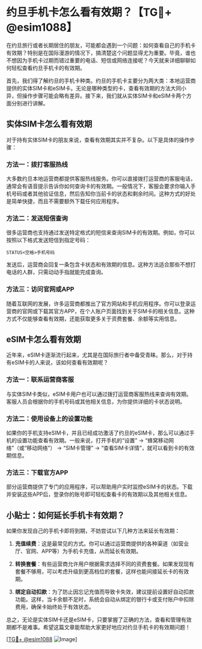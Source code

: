 # 约旦手机卡怎么看有效期？【TG💪+ @esim1088】

在约旦旅行或者长期居住的朋友，可能都会遇到一个问题：如何查看自己的手机卡有效期？特别是在国际漫游的情况下，搞清楚这个问题显得尤为重要。毕竟，谁也不想因为手机卡过期而错过重要的电话、短信或网络连接呢？今天就来详细聊聊如何轻松查看约旦手机卡的有效期。

首先，我们得了解约旦的手机卡种类。约旦的手机卡主要分为两大类：本地运营商提供的实体SIM卡和eSIM卡。无论是哪种类型的卡，查看有效期的方法大同小异，但操作步骤可能会略有差异。接下来，我们就从实体SIM卡和eSIM卡两个方面分别进行讲解。

## 实体SIM卡怎么看有效期

对于持有实体SIM卡的朋友来说，查看有效期其实并不复杂。以下是具体的操作步骤：

### 方法一：拨打客服热线
大多数约旦本地运营商都提供客服热线服务。你可以直接拨打运营商的客服电话，通常会有语音提示告诉你如何查询卡的有效期。一般情况下，客服会要求你输入手机号码或者其他验证信息，然后告知你当前卡的状态和剩余时间。这种方式的好处是简单快捷，而且不需要额外下载任何应用程序。

### 方法二：发送短信查询
很多运营商也支持通过发送特定格式的短信来查询SIM卡的有效期。例如，你可以按照以下格式发送短信到指定号码：
```
STATUS<空格>手机号码
```
发送后，运营商会回复一条包含卡状态和有效期的信息。这种方法适合那些不想打电话的人群，只需动动手指就能完成查询。

### 方法三：访问官网或APP
随着互联网的发展，许多运营商都推出了官方网站和手机应用程序。你可以登录运营商的官网或下载其官方APP，在个人账户页面找到关于SIM卡的相关信息。这种方式不仅能够查看有效期，还能获取更多关于资费套餐、余额等实用信息。

## eSIM卡怎么看有效期

近年来，eSIM卡逐渐流行起来，尤其是在国际旅行者中备受青睐。那么，对于持有eSIM卡的人来说，该如何查看有效期呢？

### 方法一：联系运营商客服
与实体SIM卡类似，eSIM卡用户也可以通过拨打运营商客服热线来查询有效期。客服人员会根据你的手机号码或其他相关信息，为你提供详细的卡状态说明。

### 方法二：使用设备上的设置功能
如果你的手机支持eSIM卡，并且已经成功激活了约旦的eSIM卡，那么可以通过手机的设置功能查看有效期。一般来说，打开手机的“设置” -> “蜂窝移动网络”（或“移动网络”） -> “SIM卡管理” -> “查看SIM卡详情”，就可以看到卡的有效期信息。

### 方法三：下载官方APP
部分运营商提供了专门的应用程序，可以帮助用户实时监控eSIM卡的状态。下载并安装这些APP后，登录你的账号即可轻松查看卡的有效期以及其他相关信息。

## 小贴士：如何延长手机卡有效期？

如果你发现自己的手机卡即将到期，不妨尝试以下几种方法来延长有效期：

1. **充值续费**：这是最常见的方式。你可以通过运营商提供的各种渠道（如营业厅、官网、APP等）为手机卡充值，从而延长有效期。
   
2. **转换套餐**：有些运营商允许用户根据需求选择不同的资费套餐。如果发现现有套餐不够用，可以考虑升级到更高档位的套餐，这样也能间接延长卡的有效期。

3. **绑定自动扣款**：为了防止因忘记充值而导致卡失效，建议提前设置好自动扣款功能。这样，当卡余额不足时，系统会自动从绑定的银行卡或支付账户中扣除费用，确保卡始终处于有效状态。

总之，无论是实体SIM卡还是eSIM卡，只要掌握了正确的方法，查看和管理有效期都不是难事。希望这篇文章能帮助大家更好地应对约旦手机卡的有效期问题！

[[TG💪+ @esim1088](https://t.me/s/esim1088) ![Image](https://i.postimg.cc/4NQfJmqS/Snipaste-2025-05-13-00-14-12.png)]
